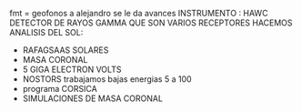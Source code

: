 
fmt =  geofonos
a alejandro se le da avances
INSTRUMENTO : HAWC
DETECTOR DE RAYOS GAMMA QUE SON VARIOS RECEPTORES
HACEMOS ANALISIS DEL SOL:
- RAFAGSAAS SOLARES
- MASA CORONAL
- 5 GIGA ELECTRON VOLTS
- NOSTORS trabajamos bajas energias 5 a 100
- programa CORSICA 
- SIMULACIONES DE MASA CORONAL

